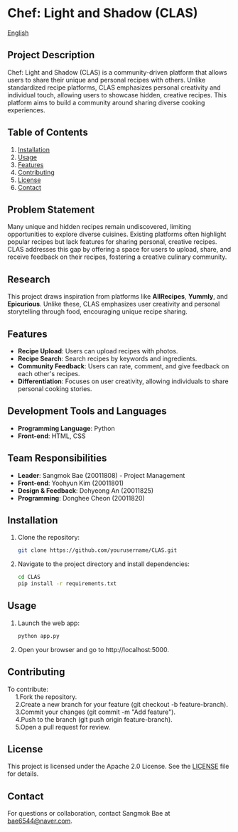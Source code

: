 # Chef: Light and Shadow (CLAS)

<a href="https://github.com/YooHyun-Kim/CLAS/blob/main/README_ko.md">English</a>

## Project Description
Chef: Light and Shadow (CLAS) is a community-driven platform that allows users to share their unique and personal recipes with others. Unlike standardized recipe platforms, CLAS emphasizes personal creativity and individual touch, allowing users to showcase hidden, creative recipes. This platform aims to build a community around sharing diverse cooking experiences.

## Table of Contents
1. [Installation](#installation)
2. [Usage](#usage)
3. [Features](#features)
4. [Contributing](#contributing)
5. [License](#license)
6. [Contact](#contact)

## Problem Statement
Many unique and hidden recipes remain undiscovered, limiting opportunities to explore diverse cuisines. Existing platforms often highlight popular recipes but lack features for sharing personal, creative recipes. CLAS addresses this gap by offering a space for users to upload, share, and receive feedback on their recipes, fostering a creative culinary community.

## Research
This project draws inspiration from platforms like **AllRecipes**, **Yummly**, and **Epicurious**. Unlike these, CLAS emphasizes user creativity and personal storytelling through food, encouraging unique recipe sharing.

## Features
- **Recipe Upload**: Users can upload recipes with photos.
- **Recipe Search**: Search recipes by keywords and ingredients.
- **Community Feedback**: Users can rate, comment, and give feedback on each other's recipes.
- **Differentiation**: Focuses on user creativity, allowing individuals to share personal cooking stories.

## Development Tools and Languages
- **Programming Language**: Python
- **Front-end**: HTML, CSS

## Team Responsibilities
- **Leader**: Sangmok Bae (20011808) - Project Management
- **Front-end**: Yoohyun Kim (20011801)
- **Design & Feedback**: Dohyeong An (20011825)
- **Programming**: Donghee Cheon (20011820)

## Installation
1. Clone the repository:
   ```bash
   git clone https://github.com/yourusername/CLAS.git

2. Navigate to the project directory and install dependencies:
   ```bash
   cd CLAS
   pip install -r requirements.txt

## Usage
1. Launch the web app:
   ```bash
   python app.py
2. Open your browser and go to http://localhost:5000.

## Contributing
To contribute:  
&emsp; 1.Fork the repository.  
&emsp; 2.Create a new branch for your feature (git checkout -b feature-branch).  
&emsp; 3.Commit your changes (git commit -m "Add feature").  
&emsp; 4.Push to the branch (git push origin feature-branch).  
&emsp; 5.Open a pull request for review.  

## License
This project is licensed under the Apache 2.0 License. See the [LICENSE](https://www.apache.org/licenses/LICENSE-2.0) file for details.

## Contact
For questions or collaboration, contact Sangmok Bae at [bae6544@naver.com](mailto:bae6544@naver.com).
